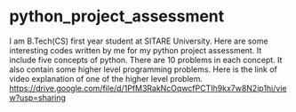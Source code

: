 # python_project_assessment
I am B.Tech(CS) first year student at SITARE University.
Here are some interesting codes written by me for my python project assessment.
It include five concepts of python. 
There are 10 problems in each concept.
It also contain some higher level programming problems.
Here is the link of video explanation of one of the higher level problem.
https://drive.google.com/file/d/1PfM3RakNcOqwcfPCTIh9kx7w8N2ip1hi/view?usp=sharing
